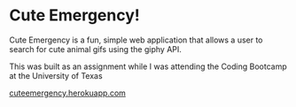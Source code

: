 # Cute Emergency!
Cute Emergency is a fun, simple web application that allows a user to search for cute animal gifs using the giphy API.

This was built as an assignment while I was attending the Coding Bootcamp at the University of Texas

<a href="cuteemergency.herokuapp.com">cuteemergency.herokuapp.com</a>